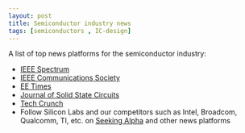 ```yaml
---
layout: post
title: Semiconductor industry news
tags: [semiconductors , IC-design] 
---
```


A list of top news platforms for the semiconductor industry:

* [IEEE Spectrum](https://spectrum.ieee.org/?utm_source=mm_link&utm_campaign=sp&utm_medium=pubs&utm_term=spectrum%20home)
* [IEEE Communications Society](https://www.comsoc.org/)
* [EE Times](https://www.eetimes.com/#)
* [Journal of Solid State Circuits](https://ieeexplore.ieee.org/xpl/mostRecentIssue.jsp?punumber=4)
* [Tech Crunch](https://techcrunch.com/)
* Follow Silicon Labs and our competitors such as Intel, Broadcom, Qualcomm, TI, etc. on [Seeking Alpha](https://seekingalpha.com/) and other news platforms  
